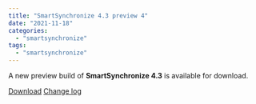 ```yaml
---
title: "SmartSynchronize 4.3 preview 4"
date: "2021-11-18"
categories: 
  - "smartsynchronize"
tags: 
  - "smartsynchronize"
---
```


A new preview build of **SmartSynchronize 4.3** is available for download.

[Download](https://www.syntevo.com/smartsynchronize/preview) [Change log](https://www.syntevo.com/smartsynchronize/changelog-eap.txt)
